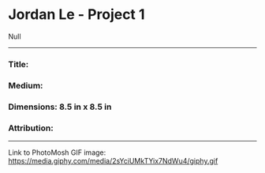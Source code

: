 # Jordan Le - Project 1

Null

---

### Title:

### Medium:

### Dimensions: 8.5 in x 8.5 in

### Attribution:

---

Link to PhotoMosh GIF image: https://media.giphy.com/media/2sYciUMkTYix7NdWu4/giphy.gif

